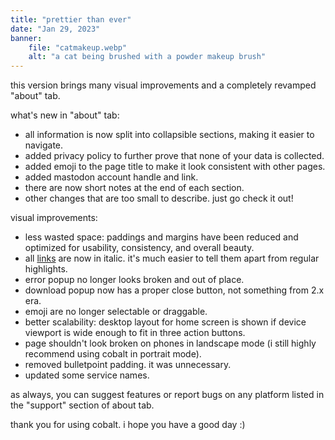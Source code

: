```yaml
---
title: "prettier than ever"
date: "Jan 29, 2023"
banner:
    file: "catmakeup.webp"
    alt: "a cat being brushed with a powder makeup brush"
---
```

this version brings many visual improvements and a completely revamped "about" tab.

what's new in "about" tab:
- all information is now split into collapsible sections, making it easier to navigate.
- added privacy policy to further prove that none of your data is collected.
- added emoji to the page title to make it look consistent with other pages.
- added mastodon account handle and link.
- there are now short notes at the end of each section.
- other changes that are too small to describe. just go check it out!

visual improvements:
- less wasted space: paddings and margins have been reduced and optimized for usability, consistency, and overall beauty.
- all [links](https://youtu.be/dQw4w9WgXcQ) are now in italic. it's much easier to tell them apart from <span class="text-backdrop">regular highlights</span>.
- error popup no longer looks broken and out of place.
- download popup now has a proper close button, not something from 2.x era.
- emoji are no longer selectable or draggable.
- better scalability: desktop layout for home screen is shown if device viewport is wide enough to fit in three action buttons.
- page shouldn't look broken on phones in landscape mode (i still highly recommend using cobalt in portrait mode).
- removed bulletpoint padding. it was unnecessary.
- updated some service names.

as always, you can suggest features or report bugs on any platform listed in the "support" section of about tab.

thank you for using cobalt. i hope you have a good day :)